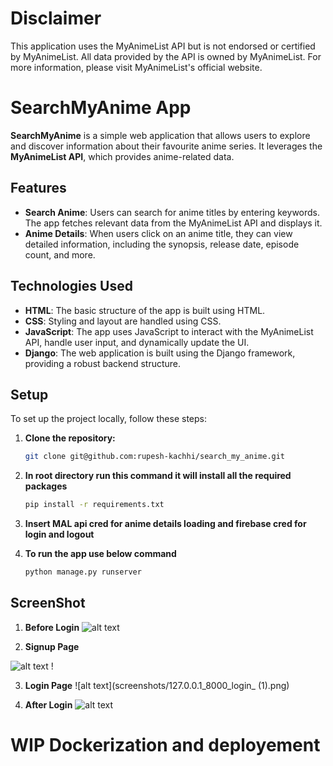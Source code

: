 # Disclaimer
This application uses the MyAnimeList API but is not endorsed or certified by MyAnimeList. All data provided by the API is owned by MyAnimeList. For more information, please visit MyAnimeList's official website.

# SearchMyAnime App
**SearchMyAnime** is a simple web application that allows users to explore and discover information about their favourite anime series. It leverages the **MyAnimeList API**, which provides anime-related data.



## Features

- **Search Anime**: Users can search for anime titles by entering keywords. The app fetches relevant data from the MyAnimeList API and displays it.
- **Anime Details**: When users click on an anime title, they can view detailed information, including the synopsis, release date, episode count, and more.

## Technologies Used

- **HTML**: The basic structure of the app is built using HTML.
- **CSS**: Styling and layout are handled using CSS.
- **JavaScript**: The app uses JavaScript to interact with the MyAnimeList API, handle user input, and dynamically update the UI.
- **Django**: The web application is built using the Django framework, providing a robust backend structure.

## Setup

To set up the project locally, follow these steps:

1. **Clone the repository:**

   ```bash
   git clone git@github.com:rupesh-kachhi/search_my_anime.git

2. **In root directory run this command it will install all the required packages**
   ```bash
   pip install -r requirements.txt

3. **Insert MAL api cred for anime details loading and firebase cred for login and logout**

4. **To run the app use below command**
   ```bash
   python manage.py runserver


## ScreenShot

1. **Before Login**
![alt text](screenshotd/127.0.0.1_8000_.png)

2. **Signup Page**

![alt text](screenshots/127.0.0.1_8000_signup_.png) !

3. **Login Page**
 ![alt text](screenshots/127.0.0.1_8000_login_ (1).png)

4. **After Login**
![alt text](screenshots/127.0.0.1_8000_postSignIn.png)

# WIP Dockerization and deployement